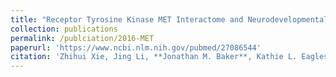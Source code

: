 ```yaml
---
title: "Receptor Tyrosine Kinase MET Interactome and Neurodevelopmental Disorder Partners at the Developing Synapse"
collection: publications
permalink: /publciation/2016-MET
paperurl: 'https://www.ncbi.nlm.nih.gov/pubmed/27086544'
citation: 'Zhihui Xie, Jing Li, **Jonathan M. Baker**, Kathie L. Eagleson, Marcelo P. Coba, Pat Levitt. _Receptor Tyrosine Kinase MET Interactome and Neurodevelopmental Disorder Partners at the Developing Synapse_. Biological Psychiatry, 2016.'
---
```


<!-- ---
title: "Paper Title Number 1"
collection: publications
permalink: /publication/2009-10-01-paper-title-number-1
excerpt: 'This paper is about the number 1. The number 2 is left for future work.'
date: 2009-10-01
venue: 'Journal 1'
paperurl: 'http://academicpages.github.io/files/paper1.pdf'
citation: 'Your Name, You. (2009). &quot;Paper Title Number 1.&quot; <i>Journal 1</i>. 1(1).'
---
This paper is about the number 1. The number 2 is left for future work.

[Download paper here](http://academicpages.github.io/files/paper1.pdf)

Recommended citation: Your Name, You. (2009). "Paper Title Number 1." <i>Journal 1</i>. 1(1).
 -->
